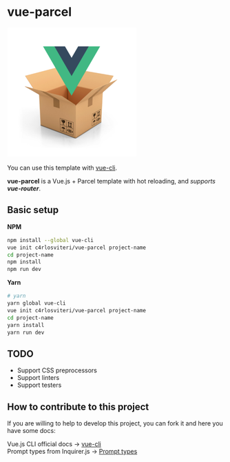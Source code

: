 # vue-parcel

![vue-parcel logo](logo.png)

You can use this template with [vue-cli](https://github.com/vuejs/vue-cli).

**vue-parcel** is a Vue.js + Parcel template with hot reloading, and *supports **vue-router***.

## Basic setup

**NPM**
``` bash
npm install --global vue-cli
vue init c4rlosviteri/vue-parcel project-name
cd project-name
npm install
npm run dev
```

**Yarn**
``` bash
# yarn
yarn global vue-cli
vue init c4rlosviteri/vue-parcel project-name
cd project-name
yarn install
yarn run dev
```

## TODO

* Support CSS preprocessors
* Support linters
* Support testers

## How to contribute to this project

If you are willing to help to develop this project, you can fork it and here you have some docs:

Vue.js CLI official docs → [vue-cli](https://github.com/vuejs/vue-cli/blob/master/README.md#writing-custom-templates-from-scratch)  
Prompt types from Inquirer.js → [Prompt types](https://github.com/SBoudrias/Inquirer.js/#question)
